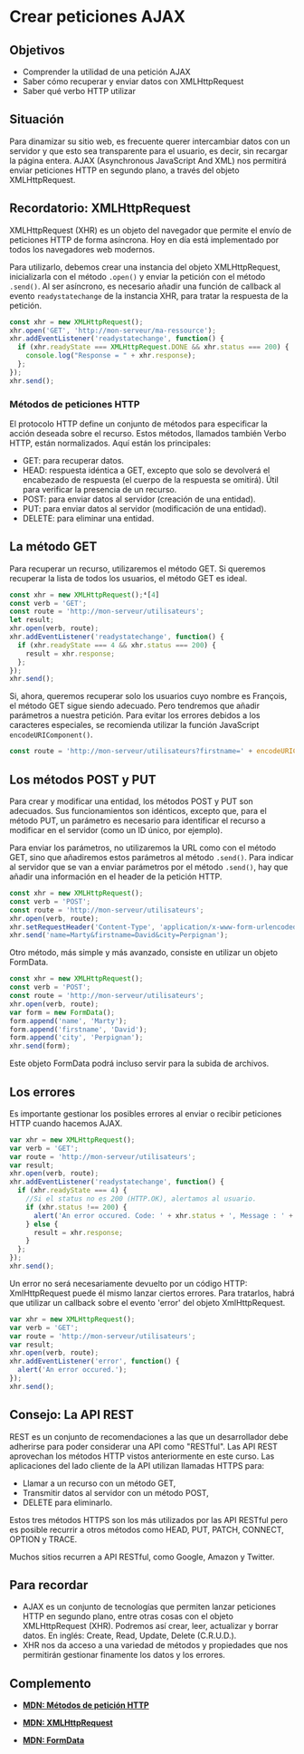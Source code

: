 # Crear peticiones AJAX

## Objetivos

- Comprender la utilidad de una petición AJAX
- Saber cómo recuperar y enviar datos con XMLHttpRequest
- Saber qué verbo HTTP utilizar

## Situación

Para dinamizar su sitio web, es frecuente querer intercambiar datos con un servidor y que esto sea transparente para el usuario, es decir, sin recargar la página entera. AJAX (Asynchronous JavaScript And XML) nos permitirá enviar peticiones HTTP en segundo plano, a través del objeto XMLHttpRequest.

## Recordatorio: XMLHttpRequest

XMLHttpRequest (XHR) es un objeto del navegador que permite el envío de peticiones HTTP de forma asíncrona. Hoy en día está implementado por todos los navegadores web modernos.

Para utilizarlo, debemos crear una instancia del objeto XMLHttpRequest, inicializarla con el método `.open()` y enviar la petición con el método `.send()`. Al ser asíncrono, es necesario añadir una función de callback al evento `readystatechange` de la instancia XHR, para tratar la respuesta de la petición.

```javascript
const xhr = new XMLHttpRequest();
xhr.open('GET', 'http://mon-serveur/ma-ressource');
xhr.addEventListener('readystatechange', function() {
  if (xhr.readyState === XMLHttpRequest.DONE && xhr.status === 200) {
    console.log("Response = " + xhr.response);
  };
});
xhr.send();
```

### Métodos de peticiones HTTP

El protocolo HTTP define un conjunto de métodos para especificar la acción deseada sobre el recurso. Estos métodos, llamados también Verbo HTTP, están normalizados. Aquí están los principales:

- GET: para recuperar datos.
- HEAD: respuesta idéntica a GET, excepto que solo se devolverá el encabezado de respuesta (el cuerpo de la respuesta se omitirá). Útil para verificar la presencia de un recurso.
- POST: para enviar datos al servidor (creación de una entidad).
- PUT: para enviar datos al servidor (modificación de una entidad).
- DELETE: para eliminar una entidad.

## La método GET

Para recuperar un recurso, utilizaremos el método GET. Si queremos recuperar la lista de todos los usuarios, el método GET es ideal.

```javascript
const xhr = new XMLHttpRequest();⁴[4]
const verb = 'GET';
const route = 'http://mon-serveur/utilisateurs';
let result;
xhr.open(verb, route);
xhr.addEventListener('readystatechange', function() {
  if (xhr.readyState === 4 && xhr.status === 200) {
    result = xhr.response;
  };
});
xhr.send();
```

Si, ahora, queremos recuperar solo los usuarios cuyo nombre es François, el método GET sigue siendo adecuado. Pero tendremos que añadir parámetros a nuestra petición. Para evitar los errores debidos a los caracteres especiales, se recomienda utilizar la función JavaScript `encodeURIComponent()`.

```javascript
const route = 'http://mon-serveur/utilisateurs?firstname=' + encodeURIComponent('François');
```

## Los métodos POST y PUT

Para crear y modificar una entidad, los métodos POST y PUT son adecuados. Sus funcionamientos son idénticos, excepto que, para el método PUT, un parámetro es necesario para identificar el recurso a modificar en el servidor (como un ID único, por ejemplo).

Para enviar los parámetros, no utilizaremos la URL como con el método GET, sino que añadiremos estos parámetros al método `.send()`. Para indicar al servidor que se van a enviar parámetros por el método `.send()`, hay que añadir una información en el header de la petición HTTP.

```javascript
const xhr = new XMLHttpRequest();
const verb = 'POST';
const route = 'http://mon-serveur/utilisateurs';
xhr.open(verb, route);
xhr.setRequestHeader('Content-Type', 'application/x-www-form-urlencoded');
xhr.send('name=Marty&firstname=David&city=Perpignan');
```

Otro método, más simple y más avanzado, consiste en utilizar un objeto FormData.

```javascript
const xhr = new XMLHttpRequest();
const verb = 'POST';
const route = 'http://mon-serveur/utilisateurs';
xhr.open(verb, route);
var form = new FormData();
form.append('name', 'Marty');
form.append('firstname', 'David');
form.append('city', 'Perpignan');
xhr.send(form);
```

Este objeto FormData podrá incluso servir para la subida de archivos.

## Los errores

Es importante gestionar los posibles errores al enviar o recibir peticiones HTTP cuando hacemos AJAX.

```javascript
var xhr = new XMLHttpRequest();
var verb = 'GET';
var route = 'http://mon-serveur/utilisateurs';
var result;
xhr.open(verb, route);
xhr.addEventListener('readystatechange', function() {
  if (xhr.readyState === 4) {
    //Si el status no es 200 (HTTP.OK), alertamos al usuario.
    if (xhr.status !== 200) {
      alert('An error occured. Code: ' + xhr.status + ', Message : ' + xhr.statusText);
    } else {
      result = xhr.response;
    }
  };
});
xhr.send();
```

Un error no será necesariamente devuelto por un código HTTP: XmlHttpRequest puede él mismo lanzar ciertos errores. Para tratarlos, habrá que utilizar un callback sobre el evento 'error' del objeto XmlHttpRequest.

```javascript
var xhr = new XMLHttpRequest();
var verb = 'GET';
var route = 'http://mon-serveur/utilisateurs';
var result;
xhr.open(verb, route);
xhr.addEventListener('error', function() {
  alert('An error occured.');
});
xhr.send();
```

## Consejo: La API REST

REST es un conjunto de recomendaciones a las que un desarrollador debe adherirse para poder considerar una API como "RESTful". Las API REST aprovechan los métodos HTTP vistos anteriormente en este curso. Las aplicaciones del lado cliente de la API utilizan llamadas HTTPS para:

- Llamar a un recurso con un método GET,
- Transmitir datos al servidor con un método POST,
- DELETE para eliminarlo.

Estos tres métodos HTTPS son los más utilizados por las API RESTful pero es posible recurrir a otros métodos como HEAD, PUT, PATCH, CONNECT, OPTION y TRACE.

Muchos sitios recurren a API RESTful, como Google, Amazon y Twitter.

## Para recordar

- AJAX es un conjunto de tecnologías que permiten lanzar peticiones HTTP en segundo plano, entre otras cosas con el objeto XMLHttpRequest (XHR). Podremos así crear, leer, actualizar y borrar datos. En inglés: Create, Read, Update, Delete (C.R.U.D.).
- XHR nos da acceso a una variedad de métodos y propiedades que nos permitirán gestionar finamente los datos y los errores.

## Complemento

- **[MDN: Métodos de petición HTTP](https://developer.mozilla.org/fr/docs/Web/HTTP/Methods)**

- **[MDN: XMLHttpRequest](https://developer.mozilla.org/fr/docs/Web/API/XMLHttpRequest)**

- **[MDN: FormData](https://developer.mozilla.org/fr/docs/Web/API/FormData/FormData)**
